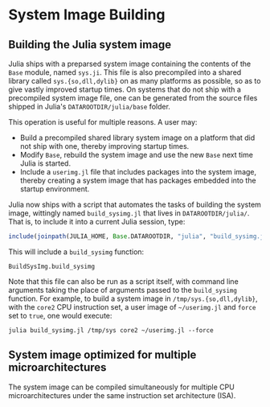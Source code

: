 # System Image Building

## Building the Julia system image

Julia ships with a preparsed system image containing the contents of the `Base` module, named
`sys.ji`.  This file is also precompiled into a shared library called `sys.{so,dll,dylib}` on
as many platforms as possible, so as to give vastly improved startup times.  On systems that do
not ship with a precompiled system image file, one can be generated from the source files shipped
in Julia's `DATAROOTDIR/julia/base` folder.

This operation is useful for multiple reasons.  A user may:

  * Build a precompiled shared library system image on a platform that did not ship with one, thereby
    improving startup times.
  * Modify `Base`, rebuild the system image and use the new `Base` next time Julia is started.
  * Include a `userimg.jl` file that includes packages into the system image, thereby creating a system
    image that has packages embedded into the startup environment.

Julia now ships with a script that automates the tasks of building the system image, wittingly
named `build_sysimg.jl` that lives in `DATAROOTDIR/julia/`.  That is, to include it into a current
Julia session, type:

```julia
include(joinpath(JULIA_HOME, Base.DATAROOTDIR, "julia", "build_sysimg.jl"))
```

This will include a `build_sysimg` function:

```@docs
BuildSysImg.build_sysimg
```

Note that this file can also be run as a script itself, with command line arguments taking the
place of arguments passed to the `build_sysimg` function.  For example, to build a system image
in `/tmp/sys.{so,dll,dylib}`, with the `core2` CPU instruction set, a user image of `~/userimg.jl`
and `force` set to `true`, one would execute:

```
julia build_sysimg.jl /tmp/sys core2 ~/userimg.jl --force
```

## System image optimized for multiple microarchitectures

The system image can be compiled simultaneously for multiple CPU microarchitectures
under the same instruction set architecture (ISA).
